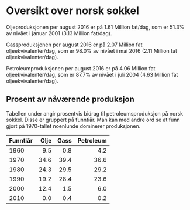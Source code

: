# Oversikt over norsk sokkel


Oljeproduksjonen per august 2016 er på 1.61 Million fat/dag, som er 51.3% av nivået i januar 2001 (3.13 Million fat/dag).

Gassproduksjonen per august 2016 er på 2.07 Million fat oljeekvivalenter/dag, som er 98.0% av nivået i mai 2016 (2.11 Million fat oljeekvivalenter/dag).

Petroleumproduksjonen per august 2016 er på 4.06 Million fat oljeekvivalenter/dag, som er 87.7% av nivået i juli 2004 (4.63 Million fat oljeekvivalenter/dag).


## Prosent av nåværende produksjon

Tabellen under angir prosentvis bidrag til petroleumsproduksjon på norsk sokkel. 
Disse er gruppert på funntiår.
Man kan med andre ord se at funn gjort på 1970-tallet noenlunde dominerer produksjonen. 


| Funntiår | Olje | Gass | Petroleum |
| ---- | ---: | ---: | ---: |
| 1960 | 9.5 | 0.8 | 4.2 |
| 1970 | 34.6 | 39.4 | 36.6 |
| 1980 | 24.3 | 29.5 | 29.2 |
| 1990 | 19.2 | 28.4 | 23.6 |
| 2000 | 12.4 | 1.5 | 6.0 |
| 2010 | 0.0 | 0.4 | 0.2 |

